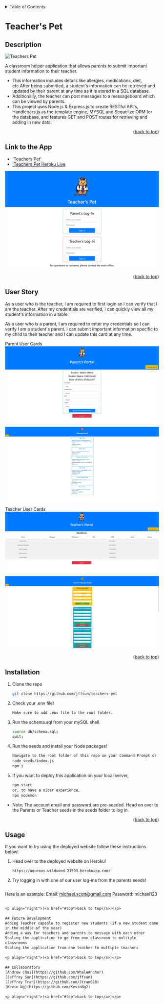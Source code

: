 <div id="top"></div>

<!-- TABLE OF CONTENTS -->
<details>
  <summary>Table of Contents</summary>
  <ol>
    <li><a href="#descriptiont">Description</a></li>
    <li><a href="#link-to-the-app">Link to the App</a></li>
    <li><a href="#user-story">User Story</a></li>
    <li><a href="#installation">Installation</a></li>
    <li><a href="#usage">Usage</a></li>
    <li><a href="#future-development">Future Development</a></li>
    <li><a href="#collaborators">Collaborators</a></li>
  </ol>
</details>

# Teacher's Pet


## Description

![Teachers Pet](/images/logo.png "Image of the Teacher's Pet Mascot QuokkaCola") 

A classroom helper application that allows parents to submit important student information to their teacher. 
* This information includes details like allergies, medications, diet, etc.After being submitted, a student's information can be retrieved and updated by their parent at any time as it is stored in a SQL database. 
* Additionally, the teacher can post messages to a messageboard which can be viewed by parents. 
* This project uses Node.js & Express.js to create RESTful API's, Handlebars.js as the template engine, MYSQL and Sequelize ORM for the database, and features GET and POST routes for retrieving and adding in new data. 

<p align="right">(<a href="#top">back to top</a>)</p>


## Link to the App

* ['Teachers Pet'](https://github.com/jffsun/teachers-pet)
* ['Teachers Pet Heroku Live](https://aqueous-wildwood-21593.herokuapp.com/)

![](./images/homepage.png)

<p align="right">(<a href="#top">back to top</a>)</p>


## User Story
As a user who is the teacher, I am required to first login so I can verify that I am the teacher. After my credentials are verified, I can quickly view all my student's information in a table.


As a user who is a parent, I am required to enter my credentials so I can verify I am a student's parent. I can submit  important information specific to my child to their teacher and I can update this card at any time.



Parent User Cards
![](.//images/parent's%20portal.png)
![](images/message%20board.png)

Teacher User Cards
![](images/teacher%20portal.png)
![](images/teachers%20message%20board.png)

<p align="right">(<a href="#top">back to top</a>)</p>


## Installation

1. Clone the repo
   ```sh
   git clone https://github.com/jffsun/teachers-pet
2. Check your .env file!
   ```sh
   Make sure to add .env file to the root folder.
   ```
3. Run the schema.sql from your mySQL shell.
   ```sh
   source db/schema.sql;
   quit;
   ```
4. Run the seeds and install your Node packages!
   ```sh
   Navigate to the root folder of this repo on your Command Prompt or Terminal and type:
   node seeds/index.js
   npm i
5. If you want to deploy this application on your local server,
   ```sh
   npm start 
   or, to have a nicer experience,
   npx nodemon
*  Note: The account email and password are pre-seeded. Head on over to the Parents or Teacher seeds in the seeds folder to log in.

<p align="right">(<a href="#top">back to top</a>)</p>

## Usage

If you want to try using the deployed website follow these instructions below!

1. Head over to the deployed website on Heroku!
   ```sh
   https://aqueous-wildwood-21593.herokuapp.com/
   ```
2. Try logging in with one of our user log-ins from the parents seeds!
   ```sh
  Here is an example:
  Email: michael.scott@gmail.com
  Password: michael123
   ```

<p align="right">(<a href="#top">back to top</a>)</p>

## Future Development
Adding Teacher capable to register new students (if a new student came in the middle of the year)
Adding a way for teachers and parents to message with each other
Scaling the application to go from one classroom to multiple classrooms 
Scaling the application from one teacher to multiple teachers 

<p align="right">(<a href="#top">back to top</a>)</p>

## Collaborators
[Andrew Choi](https://github.com/WhaleAnchor)
[Jeffrey Sun](https://github.com/jffsun)
[Jeffrey Tran](https://github.com/Jtran028)
[Kevin Ng](https://github.com/KevinNg2)

<p align="right">(<a href="#top">back to top</a>)</p>